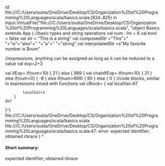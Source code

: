 id: file:///C:/Users/susta/OneDrive/Desktop/CS/Organization%20of%20Programming%20Languages/scala/basics.scala:[824..825) in Input.VirtualFile("file:///C:/Users/susta/OneDrive/Desktop/CS/Organization%20of%20Programming%20Languages/scala/basics.scala", "object Basics extends App
{
  //basic types and string operations
  val num : Int = 8
  val bool = false
  val str = "This is a string"
  val composedStr ="This"+" "+"is"+"also"+" "+"a"+" "+"string"
  val interpolatedStr =s"My favorite number is $num"

  //expressions, anything can be assigned as long as it can be reduced to a value
  val exp=2+3

  val ifExp=
    if(num>10)
    {
        21
    }
    else
    {
        999
    }
  val chainIfExp=
    if(num>10)
    {
        21
    }
    else if(num<0)
    {
        -8
    }
    else if(num>999)
    {
        80
    }
    else
    {
        0
    }
    //code blocks, similar to expressions mixed with functions
    val cBlock=
        {
            val localVal=67
            
            localVal+3
        }
    def
}")
file:///C:/Users/susta/OneDrive/Desktop/CS/Organization%20of%20Programming%20Languages/scala/basics.scala
file:///C:/Users/susta/OneDrive/Desktop/CS/Organization%20of%20Programming%20Languages/scala/basics.scala:47: error: expected identifier; obtained rbrace
}
^
#### Short summary: 

expected identifier; obtained rbrace